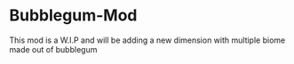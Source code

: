 Bubblegum-Mod
=============
This mod is a W.I.P and will be adding a new dimension with multiple biome made out of bubblegum
